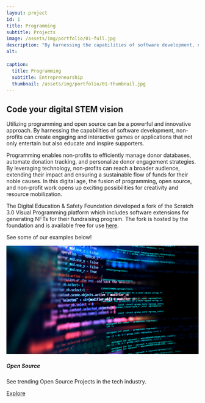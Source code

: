 ```yaml
---
layout: project
id: 1
title: Programming
subtitle: Projects
image: /assets/img/portfolio/01-full.jpg
description: "By harnessing the capabilities of software development, non-profits can create engaging and interactive games or applications that not only entertain but also educate and inspire supporters."
alt: 

caption:
  title: Programming
  subtitle: Entrepreneurship
  thumbnail: /assets/img/portfolio/01-thumbnail.jpg
---
```


## Code your digital STEM vision

<div class="row">
<div class="col-md-8 mb-3">
<p>
Utilizing programming and open source can be a powerful and innovative approach. By harnessing the capabilities of software development, non-profits can create engaging and interactive games or applications that not only entertain but also educate and inspire supporters.
</p>
<p>
Programming enables non-profits to efficiently manage donor databases, automate donation tracking, and personalize donor engagement strategies. By leveraging technology, non-profits can reach a broader audience, extending their impact and ensuring a sustainable flow of funds for their noble causes. In this digital age, the fusion of programming, open source, and non-profit work opens up exciting possibilities for creativity and resource mobilization.
</p>
<p>
The Digital Education & Safety Foundation developed a fork of the Scratch 3.0 Visual Programming platform which includes software extensions for generating NFTs for their fundraising program. The fork is hosted by the foundation and is available free for use <a href="https://scratch.digitaleducationsafety.org">here</a>.
</p>
<p>
See some of our examples below!
</p>
</div>


<div class="col-md-4 mb-3">
  <div class="card">
    <img class="img-fluid" src="/assets/img/opensource/mast.jpg" alt="">
      <div class="card-body">
          <h5 class="card-title">Open Source</h5>
          <p class="card-text">See trending Open Source Projects in the tech industry.</p>
          <a href="/open-source" target="_blank" class="btn btn-primary stretched-link">Explore</a>
      </div>
  </div>
</div>
</div>
